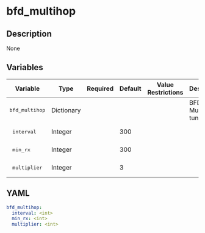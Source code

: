 # bfd_multihop

## Description

None

## Variables

| Variable | Type | Required | Default | Value Restrictions | Description |
| -------- | ---- | -------- | ------- | ------------------ | ----------- |
| <pre>bfd_multihop | Dictionary |  |  |  | BFD Multihop tunning |
| <pre>  interval | Integer |  | 300 |  |  |
| <pre>  min_rx | Integer |  | 300 |  |  |
| <pre>  multiplier | Integer |  | 3 |  |  |

## YAML

```yaml
bfd_multihop:
  interval: <int>
  min_rx: <int>
  multiplier: <int>
```